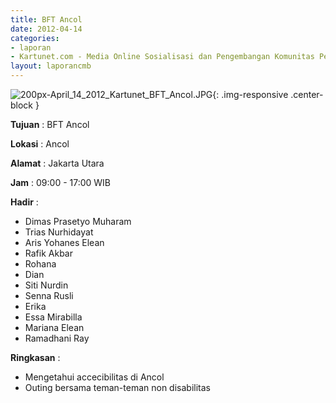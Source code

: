 ```yaml
---
title: BFT Ancol
date: 2012-04-14
categories:
- laporan
- Kartunet.com - Media Online Sosialisasi dan Pengembangan Komunitas Pemuda dengan Disabilitas
layout: laporancmb
---
```

![200px-April_14_2012_Kartunet_BFT_Ancol.JPG](/uploads/200px-April_14_2012_Kartunet_BFT_Ancol.JPG){: .img-responsive .center-block }

**Tujuan** : BFT Ancol

**Lokasi** : Ancol

**Alamat** : Jakarta Utara

**Jam** : 09:00 - 17:00 WIB

**Hadir** : 
* Dimas Prasetyo Muharam
* Trias Nurhidayat
* Aris Yohanes Elean
* Rafik Akbar
* Rohana
* Dian
* Siti Nurdin
* Senna Rusli
* Erika
* Essa Mirabilla
* Mariana Elean
* Ramadhani Ray

**Ringkasan** : 
* Mengetahui accecibilitas di Ancol
* Outing bersama teman-teman non disabilitas
